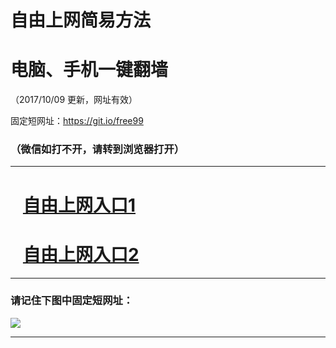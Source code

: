 ﻿# 自由上网简易方法

# 电脑、手机一键翻墙

（2017/10/09 更新，网址有效）

固定短网址：https://git.io/free99

### （微信如打不开，请转到浏览器打开）


***





# &nbsp;&nbsp; <a href="http://ft198983002.fwq-tz-1001.info/fwqtz01.html?t=100900129256 " target="_blank">自由上网入口1</a>
# &nbsp;&nbsp; <a href="http://ft2856318227.fwq-tz-1002.info/fwqtz02.html?t=10090011455 " target="_blank">自由上网入口2</a>
***

### 请记住下图中固定短网址：

<img src="https://s3-us-west-2.amazonaws.com/fwq-1001/yjfq-20170905okok.png" /> 


***

